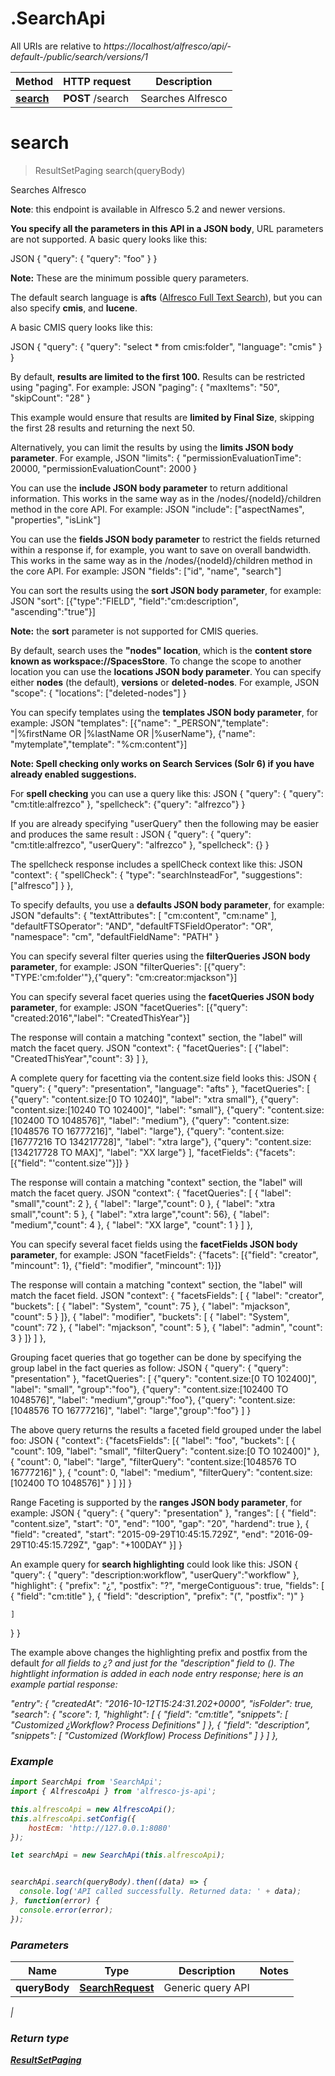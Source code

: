 # .SearchApi

All URIs are relative to *https://localhost/alfresco/api/-default-/public/search/versions/1*

Method | HTTP request | Description
------------- | ------------- | -------------
[**search**](SearchApi.md#search) | **POST** /search | Searches Alfresco


<a name="search"></a>
# **search**
> ResultSetPaging search(queryBody)

Searches Alfresco

**Note**: this endpoint is available in Alfresco 5.2 and newer versions.

**You specify all the parameters in this API in a JSON body**, URL parameters are not supported.
A basic query looks like this:

JSON
{
  \"query\": {
    \"query\": \"foo\"
  }
}


**Note:** These are the minimum possible query parameters.

The default search language is **afts** ([Alfresco Full Text Search](http://docs.alfresco.com/5.1/concepts/rm-searchsyntax-intro.html)), but you can also specify **cmis**, and **lucene**.

A basic CMIS query looks like this:

JSON
{
  \"query\": {
    \"query\": \"select * from cmis:folder\",
    \"language\": \"cmis\"
  }
}


By default, **results are limited to the first 100.**
Results can be restricted using \"paging\". For example:
JSON
\"paging\": {
  \"maxItems\": \"50\",
  \"skipCount\": \"28\"
}

This example would ensure that results are **limited by Final Size**,
skipping the first 28 results and returning the next 50.

Alternatively, you can limit the results by using the **limits JSON body parameter**. For example,
JSON
\"limits\": {
  \"permissionEvaluationTime\": 20000,
  \"permissionEvaluationCount\": 2000
}


You can use the **include JSON body parameter** to return additional information.
This works in the same way as in the /nodes/{nodeId}/children method in the core API. For example:
JSON
\"include\": [\"aspectNames\", \"properties\", \"isLink\"]


You can use the **fields JSON body parameter** to restrict the fields returned within a response if, for example, you want to save on overall bandwidth.
This works in the same way as in the /nodes/{nodeId}/children method in the core API. For example:
JSON
\"fields\": [\"id\", \"name\", \"search\"]


You can sort the results using the **sort JSON body parameter**, for example:
JSON
\"sort\": [{\"type\":\"FIELD\", \"field\":\"cm:description\", \"ascending\":\"true\"}]

**Note:** the **sort** parameter is not supported for CMIS queries.

By default, search uses the **\"nodes\" location**, which is the **content store known as workspace://SpacesStore**.
To change the scope to another location you can use the **locations JSON body parameter**. You can specify either **nodes** (the default), **versions** or **deleted-nodes**.  For example,
JSON
\"scope\": {
    \"locations\": [\"deleted-nodes\"]
}

You can specify templates using the **templates JSON body parameter**, for example:
JSON
\"templates\": [{\"name\": \"_PERSON\",\"template\": \"|%firstName OR |%lastName OR |%userName\"},
              {\"name\": \"mytemplate\",\"template\": \"%cm:content\"}]


**Note: Spell checking only works on Search Services (Solr 6) if you have already enabled suggestions.**

For **spell checking** you can use a query like this:
JSON
{
  \"query\": {
    \"query\": \"cm:title:alfrezco\"
  },
  \"spellcheck\": {\"query\": \"alfrezco\"}
}


If you are already specifying \"userQuery\" then the following may be easier
and produces the same result :
JSON
{
  \"query\": {
    \"query\": \"cm:title:alfrezco\",
    \"userQuery\": \"alfrezco\"
  },
  \"spellcheck\": {}
}


The spellcheck response includes a spellCheck context like this:
JSON
\"context\": {
  \"spellCheck\": {
    \"type\": \"searchInsteadFor\",
    \"suggestions\": [\"alfresco\"]
  }
},


To specify defaults, you  use a **defaults JSON body parameter**, for example:
JSON
\"defaults\": {
  \"textAttributes\": [
    \"cm:content\", \"cm:name\"
  ],
  \"defaultFTSOperator\": \"AND\",
  \"defaultFTSFieldOperator\": \"OR\",
  \"namespace\": \"cm\",
  \"defaultFieldName\": \"PATH\"
}


You can specify several filter queries using the **filterQueries JSON body parameter**, for example:
JSON
\"filterQueries\": [{\"query\": \"TYPE:'cm:folder'\"},{\"query\": \"cm:creator:mjackson\"}]


You can specify several facet queries using the **facetQueries JSON body parameter**, for example:
JSON
\"facetQueries\": [{\"query\": \"created:2016\",\"label\": \"CreatedThisYear\"}]

The response will contain a matching \"context\" section, the \"label\" will match the facet query.
JSON
\"context\": {
  \"facetQueries\": [
    {\"label\": \"CreatedThisYear\",\"count\": 3}
  ]
},


A complete query for facetting via the content.size field looks this:
JSON
{
  \"query\": {
    \"query\": \"presentation\",
    \"language\": \"afts\"
  },
    \"facetQueries\": [
        {\"query\": \"content.size:[0 TO 10240]\", \"label\": \"xtra small\"},
        {\"query\": \"content.size:[10240 TO 102400]\", \"label\": \"small\"},
        {\"query\": \"content.size:[102400 TO 1048576]\", \"label\": \"medium\"},
        {\"query\": \"content.size:[1048576 TO 16777216]\", \"label\": \"large\"},
        {\"query\": \"content.size:[16777216 TO 134217728]\", \"label\": \"xtra large\"},
        {\"query\": \"content.size:[134217728 TO MAX]\", \"label\": \"XX large\"}
  ],
    \"facetFields\": {\"facets\": [{\"field\": \"'content.size'\"}]}
}


The response will contain a matching \"context\" section, the \"label\" will match the facet query.
JSON
\"context\": {
  \"facetQueries\": [
    { \"label\": \"small\",\"count\": 2 },
    { \"label\": \"large\",\"count\": 0 },
    { \"label\": \"xtra small\",\"count\": 5 },
    { \"label\": \"xtra large\",\"count\": 56},
    { \"label\": \"medium\",\"count\": 4 },
    { \"label\": \"XX large\", \"count\": 1 }
  ]
},


You can specify several facet fields using the **facetFields JSON body parameter**, for example:
JSON
\"facetFields\": {\"facets\": [{\"field\": \"creator\", \"mincount\": 1}, {\"field\": \"modifier\", \"mincount\": 1}]}

The response will contain a matching \"context\" section, the \"label\" will match the facet field.
JSON
\"context\": {
   \"facetsFields\": [
     {  \"label\": \"creator\",
        \"buckets\": [
          { \"label\": \"System\", \"count\": 75 },
          { \"label\": \"mjackson\", \"count\": 5 }
        ]},
     {  \"label\": \"modifier\",
        \"buckets\": [
          { \"label\": \"System\", \"count\": 72 },
          { \"label\": \"mjackson\", \"count\": 5 },
          { \"label\": \"admin\", \"count\": 3 }
        ]}
   ]
},


Grouping facet queries that go together can be done by specifying the group label in the fact queries as follow:
JSON
    {
        \"query\": {
            \"query\": \"presentation\"
        },
        \"facetQueries\": [
            {\"query\": \"content.size:[0 TO 102400]\", \"label\": \"small\", \"group\":\"foo\"},
            {\"query\": \"content.size:[102400 TO 1048576]\", \"label\": \"medium\",\"group\":\"foo\"},
            {\"query\": \"content.size:[1048576 TO 16777216]\", \"label\": \"large\",\"group\":\"foo\"}
        ]
    }

The above query returns the results a faceted field grouped under the label foo:
JSON
{
    \"context\": {\"facetsFields\": [{
        \"label\": \"foo\",
        \"buckets\": [
            {
                \"count\": 109,
                \"label\": \"small\",
                \"filterQuery\": \"content.size:[0 TO 102400]\"
            },
            {
                \"count\": 0,
                \"label\": \"large\",
                \"filterQuery\": \"content.size:[1048576 TO 16777216]\"
            },
            {
                \"count\": 0,
                \"label\": \"medium\",
                \"filterQuery\": \"content.size:[102400 TO 1048576]\"
            }
        ]
    }]
}

Range Faceting is supported by the **ranges JSON body parameter**, for example:
JSON
    {
        \"query\": {
            \"query\": \"presentation\"
        },
        \"ranges\": [
        {
            \"field\": \"content.size\",
             \"start\": \"0\",
             \"end\": \"100\",
             \"gap\": \"20\",
             \"hardend\": true
        },
        {
            \"field\": \"created\",
            \"start\": \"2015-09-29T10:45:15.729Z\",
            \"end\": \"2016-09-29T10:45:15.729Z\",
            \"gap\": \"+100DAY\"
        }]
    }

An example query for **search highlighting** could look like this:
JSON
{
  \"query\": {
    \"query\": \"description:workflow\",
    \"userQuery\":\"workflow\"
  },
  \"highlight\": {
    \"prefix\": \"¿\",
    \"postfix\": \"?\",
    \"mergeContiguous\": true,
    \"fields\": [
      {
        \"field\": \"cm:title\"
      },
      {
        \"field\": \"description\",
        \"prefix\": \"(\",
        \"postfix\": \")\"
      }

    ]
  }
}

The example above changes the highlighting prefix and postfix from the
 default <em> for all fields to ¿? and just for the \"description\" field to ().
 The hightlight information is added in each node entry response; here is
 an example partial response:

\"entry\": {
        \"createdAt\": \"2016-10-12T15:24:31.202+0000\",
        \"isFolder\": true,
        \"search\": {
          \"score\": 1,
          \"highlight\": [
            {
              \"field\": \"cm:title\",
              \"snippets\": [
                \"Customized ¿Workflow? Process Definitions\"
              ]
            },
            {
              \"field\": \"description\",
              \"snippets\": [
                \"Customized (Workflow) Process Definitions\"
              ]
            }
          ]
      },



### Example
```javascript
import SearchApi from 'SearchApi';
import { AlfrescoApi } from 'alfresco-js-api';

this.alfrescoApi = new AlfrescoApi();
this.alfrescoApi.setConfig({
    hostEcm: 'http://127.0.0.1:8080'
});

let searchApi = new SearchApi(this.alfrescoApi);


searchApi.search(queryBody).then((data) => {
  console.log('API called successfully. Returned data: ' + data);
}, function(error) {
  console.error(error);
});

```

### Parameters

Name | Type | Description  | Notes
------------- | ------------- | ------------- | -------------
 **queryBody** | [**SearchRequest**](SearchRequest.md)| Generic query API
 | 

### Return type

[**ResultSetPaging**](ResultSetPaging.md)

